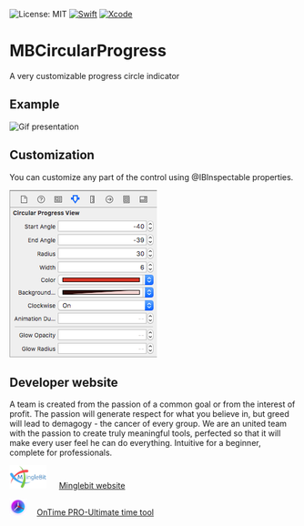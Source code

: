 ![License: MIT](https://img.shields.io/badge/Licence-MIT-green.svg)
[![Swift](https://img.shields.io/badge/Swift-4.0-orange.svg)](https://swift.org)
[![Xcode](https://img.shields.io/badge/Xcode-9.2-blue.svg)](https://swift.org)

# MBCircularProgress
A very customizable progress circle indicator 

## Example 
![Gif presentation](https://github.com/c-Viorel/MBCircularProgress/blob/master/presentation.gif?raw=true)

## Customization 
You can customize any part of the control using @IBInspectable properties.

![IBInspectable properties](https://github.com/c-Viorel/MBCircularProgress/blob/master/IBInspectable%20properties.png?raw=true)

## Developer website

A team is created from the passion of a common goal or from the interest of profit. The passion will generate respect for what you believe in, but greed will lead to demagogy - the cancer of every group. We are an united team with the passion to create truly meaningful tools, perfected so that it will make every user feel he can do everything. Intuitive for a beginner, complete for professionals.

<img src="https://github.com/c-Viorel/MBCircularProgress/blob/master/logo.png" width="65">    [Minglebit website](https://minglebit.com)

<img src="https://github.com/c-Viorel/MBCircularProgress/blob/master/ontime.png" width="30">  [OnTime PRO-Ultimate time tool](https://itunes.apple.com/us/app/iclock-pro-the-ultimate-time-tool/id1244748504?ls=1&mt=12)
